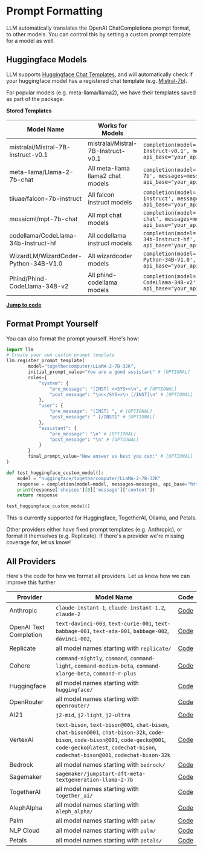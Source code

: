 # Prompt Formatting

LLM automatically translates the OpenAI ChatCompletions prompt format, to other models. You can control this by setting a custom prompt template for a model as well. 

## Huggingface Models 

LLM supports [Huggingface Chat Templates](https://huggingface.co/docs/transformers/main/chat_templating), and will automatically check if your huggingface model has a registered chat template (e.g. [Mistral-7b](https://huggingface.co/mistralai/Mistral-7B-Instruct-v0.1/blob/main/tokenizer_config.json#L32)).

For popular models (e.g. meta-llama/llama2), we have their templates saved as part of the package. 

**Stored Templates**

| Model Name | Works for Models | Completion Call
| -------- | -------- | -------- |
| mistralai/Mistral-7B-Instruct-v0.1 | mistralai/Mistral-7B-Instruct-v0.1| `completion(model='huggingface/mistralai/Mistral-7B-Instruct-v0.1', messages=messages, api_base="your_api_endpoint")` |
| meta-llama/Llama-2-7b-chat | All meta-llama llama2 chat models| `completion(model='huggingface/meta-llama/Llama-2-7b', messages=messages, api_base="your_api_endpoint")` |
| tiiuae/falcon-7b-instruct | All falcon instruct models | `completion(model='huggingface/tiiuae/falcon-7b-instruct', messages=messages, api_base="your_api_endpoint")` |
| mosaicml/mpt-7b-chat | All mpt chat models | `completion(model='huggingface/mosaicml/mpt-7b-chat', messages=messages, api_base="your_api_endpoint")` |
| codellama/CodeLlama-34b-Instruct-hf | All codellama instruct models | `completion(model='huggingface/codellama/CodeLlama-34b-Instruct-hf', messages=messages, api_base="your_api_endpoint")` |
| WizardLM/WizardCoder-Python-34B-V1.0 | All wizardcoder models | `completion(model='huggingface/WizardLM/WizardCoder-Python-34B-V1.0', messages=messages, api_base="your_api_endpoint")` |
| Phind/Phind-CodeLlama-34B-v2 | All phind-codellama models | `completion(model='huggingface/Phind/Phind-CodeLlama-34B-v2', messages=messages, api_base="your_api_endpoint")` |

[**Jump to code**](https://github.com/BerriAI/llm/blob/main/llm/llms/prompt_templates/factory.py)

## Format Prompt Yourself

You can also format the prompt yourself. Here's how: 

```python 
import llm
# Create your own custom prompt template 
llm.register_prompt_template(
	    model="togethercomputer/LLaMA-2-7B-32K",
        initial_prompt_value="You are a good assistant" # [OPTIONAL]
	    roles={
            "system": {
                "pre_message": "[INST] <<SYS>>\n", # [OPTIONAL]
                "post_message": "\n<</SYS>>\n [/INST]\n" # [OPTIONAL]
            },
            "user": { 
                "pre_message": "[INST] ", # [OPTIONAL]
                "post_message": " [/INST]" # [OPTIONAL]
            }, 
            "assistant": {
                "pre_message": "\n" # [OPTIONAL]
                "post_message": "\n" # [OPTIONAL]
            }
        }
        final_prompt_value="Now answer as best you can:" # [OPTIONAL]
)

def test_huggingface_custom_model():
    model = "huggingface/togethercomputer/LLaMA-2-7B-32K"
    response = completion(model=model, messages=messages, api_base="https://my-huggingface-endpoint")
    print(response['choices'][0]['message']['content'])
    return response

test_huggingface_custom_model()
```

This is currently supported for Huggingface, TogetherAI, Ollama, and Petals. 

Other providers either have fixed prompt templates (e.g. Anthropic), or format it themselves (e.g. Replicate). If there's a provider we're missing coverage for, let us know! 

## All Providers

Here's the code for how we format all providers. Let us know how we can improve this further


| Provider | Model Name | Code |
| -------- | -------- | -------- |
| Anthropic | `claude-instant-1`, `claude-instant-1.2`, `claude-2` | [Code](https://github.com/BerriAI/llm/blob/721564c63999a43f96ee9167d0530759d51f8d45/llm/llms/anthropic.py#L84)
| OpenAI Text Completion | `text-davinci-003`, `text-curie-001`, `text-babbage-001`, `text-ada-001`, `babbage-002`, `davinci-002`, | [Code](https://github.com/BerriAI/llm/blob/721564c63999a43f96ee9167d0530759d51f8d45/llm/main.py#L442)
| Replicate | all model names starting with `replicate/` | [Code](https://github.com/BerriAI/llm/blob/721564c63999a43f96ee9167d0530759d51f8d45/llm/llms/replicate.py#L180)
| Cohere | `command-nightly`, `command`, `command-light`, `command-medium-beta`, `command-xlarge-beta`, `command-r-plus` | [Code](https://github.com/BerriAI/llm/blob/721564c63999a43f96ee9167d0530759d51f8d45/llm/llms/cohere.py#L115)
| Huggingface | all model names starting with `huggingface/` | [Code](https://github.com/BerriAI/llm/blob/721564c63999a43f96ee9167d0530759d51f8d45/llm/llms/huggingface_restapi.py#L186)
| OpenRouter | all model names starting with `openrouter/` | [Code](https://github.com/BerriAI/llm/blob/721564c63999a43f96ee9167d0530759d51f8d45/llm/main.py#L611)
| AI21 | `j2-mid`, `j2-light`, `j2-ultra` | [Code](https://github.com/BerriAI/llm/blob/721564c63999a43f96ee9167d0530759d51f8d45/llm/llms/ai21.py#L107)
| VertexAI | `text-bison`, `text-bison@001`, `chat-bison`, `chat-bison@001`, `chat-bison-32k`, `code-bison`, `code-bison@001`, `code-gecko@001`, `code-gecko@latest`, `codechat-bison`, `codechat-bison@001`, `codechat-bison-32k` | [Code](https://github.com/BerriAI/llm/blob/721564c63999a43f96ee9167d0530759d51f8d45/llm/llms/vertex_ai.py#L89)
| Bedrock | all model names starting with `bedrock/` | [Code](https://github.com/BerriAI/llm/blob/721564c63999a43f96ee9167d0530759d51f8d45/llm/llms/bedrock.py#L183)
| Sagemaker | `sagemaker/jumpstart-dft-meta-textgeneration-llama-2-7b` | [Code](https://github.com/BerriAI/llm/blob/721564c63999a43f96ee9167d0530759d51f8d45/llm/llms/sagemaker.py#L89)
| TogetherAI | all model names starting with `together_ai/` | [Code](https://github.com/BerriAI/llm/blob/721564c63999a43f96ee9167d0530759d51f8d45/llm/llms/together_ai.py#L101)
| AlephAlpha | all model names starting with `aleph_alpha/` | [Code](https://github.com/BerriAI/llm/blob/721564c63999a43f96ee9167d0530759d51f8d45/llm/llms/aleph_alpha.py#L184)
| Palm | all model names starting with `palm/` | [Code](https://github.com/BerriAI/llm/blob/721564c63999a43f96ee9167d0530759d51f8d45/llm/llms/palm.py#L95)
| NLP Cloud | all model names starting with `palm/` | [Code](https://github.com/BerriAI/llm/blob/721564c63999a43f96ee9167d0530759d51f8d45/llm/llms/nlp_cloud.py#L120)
| Petals | all model names starting with `petals/` | [Code](https://github.com/BerriAI/llm/blob/721564c63999a43f96ee9167d0530759d51f8d45/llm/llms/petals.py#L87)